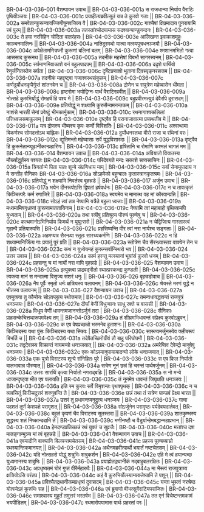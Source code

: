 BR-04-03-036-001  	वैशम्पायन उवाच ||
BR-04-03-036-001a	स राजधान्या निर्याय वैराटिः पृथिवीञ्जयः |
BR-04-03-036-001c	प्रयाहीत्यब्रवीत्सूतं यत्र ते कुरवो गताः ||
BR-04-03-036-002a	समवेतान्कुरून्यावज्जिगीषूनवजित्य वै |
BR-04-03-036-002c	गाश्चैषां क्षिप्रमादाय पुनरायामि स्वं पुरम् ||
BR-04-03-036-003a	ततस्तांश्चोदयामास सदश्वान्पाण्डुनन्दनः |
BR-04-03-036-003c	ते हया नरसिंहेन चोदिता वातरंहसः |
BR-04-03-036-003e 	आलिखन्त इवाकाशमूहुः काञ्चनमालिनः ||
BR-04-03-036-004a	नातिदूरमथो यात्वा मत्स्यपुत्रधनञ्जयौ |
BR-04-03-036-004c	अवेक्षेताममित्रघ्नौ कुरूणां बलिनां बलम् |
BR-04-03-036-004e 	श्मशानमभितो गत्वा आससाद कुरूनथ ||
BR-04-03-036-005a	तदनीकं महत्तेषां विबभौ सागरस्वनम् |
BR-04-03-036-005c	सर्पमाणमिवाकाशे वनं बहुलपादपम् ||
BR-04-03-036-006a	ददृशे पार्थिवो रेणुर्जनितस्तेन सर्पता |
BR-04-03-036-006c	दृष्टिप्रणाशो भूतानां दिवस्पृङ्नरसत्तम ||
BR-04-03-036-007a	तदनीकं महद्दृष्ट्वा गजाश्वरथसंकुलम् |
BR-04-03-036-007c	कर्णदुर्योधनकृपैर्गुप्तं शांतनवेन च ||
BR-04-03-036-008a	द्रोणेन च सपुत्रेण महेष्वासेन धीमता |
BR-04-03-036-008c	हृष्टरोमा भयोद्विग्नः पार्थं वैराटिरब्रवीत् ||
BR-04-03-036-009a	नोत्सहे कुरुभिर्योद्धुं रोमहर्षं हि पश्य मे |
BR-04-03-036-009c	बहुप्रवीरमत्युग्रं देवैरपि दुरासदम् ||
BR-04-03-036-009e 	प्रतियोद्धुं न शक्ष्यामि कुरुसैन्यमनन्तकम् ||
BR-04-03-036-010a	नाशंसे भारतीं सेनां प्रवेष्टुं भीमकार्मुकाम् |
BR-04-03-036-010c	रथनागाश्वकलिलां पत्तिध्वजसमाकुलाम् |
BR-04-03-036-010e 	दृष्ट्वैव हि परानाजावात्मा प्रव्यथतीव मे ||
BR-04-03-036-011a	यत्र द्रोणश्च भीष्मश्च कृपः कर्णो विविंशतिः |
BR-04-03-036-011c	अश्वत्थामा विकर्णश्च सोमदत्तोऽथ बाह्लिकः ||
BR-04-03-036-012a	दुर्योधनस्तथा वीरो राजा च रथिनां वरः |
BR-04-03-036-012c	द्युतिमन्तो महेष्वासाः सर्वे युद्धविशारदाः ||
BR-04-03-036-013a	दृष्ट्वैव हि कुरूनेतान्व्यूढानीकान्प्रहारिणः |
BR-04-03-036-013c	हृषितानि च रोमाणि कश्मलं चागतं मम ||
BR-04-03-036-014  	वैशम्पायन उवाच ||
BR-04-03-036-014a	अवियातो वियातस्य मौर्ख्याद्धूर्तस्य पश्यतः
BR-04-03-036-014c	परिदेवयते मन्दः सकाशे सव्यसाचिनः ||
BR-04-03-036-015a	त्रिगर्तान्मे पिता यातः शून्ये संप्रणिधाय माम् |
BR-04-03-036-015c	सर्वां सेनामुपादाय न मे सन्तीह सैनिकाः
BR-04-03-036-016a	सोऽहमेको बहून्बालः कृतास्त्रानकृतश्रमः |
BR-04-03-036-016c	प्रतियोद्धुं न शक्ष्यामि निवर्तस्व बृहन्नडे ||
BR-04-03-036-017  	अर्जुन उवाच || 
BR-04-03-036-017a	भयेन दीनरूपोऽसि द्विषतां हर्षवर्धनः |
BR-04-03-036-017c	न च तावत्कृतं किञ्चित्परैः कर्म रणाजिरे ||
BR-04-03-036-018a	स्वयमेव च मामात्थ वह मां कौरवान्प्रति |
BR-04-03-036-018c	सोऽहं त्वां तत्र नेष्यामि यत्रैते बहुला ध्वजाः ||
BR-04-03-036-019a	मध्यमामिषगृध्राणां कुरूणामाततायिनाम् |
BR-04-03-036-019c	नेष्यामि त्वां महाबाहो पृथिव्यामपि युध्यताम् ||
BR-04-03-036-020a	तथा स्त्रीषु प्रतिश्रुत्य पौरुषं पुरुषेषु च |
BR-04-03-036-020c	कत्थमानोऽभिनिर्याय किमर्थं न युयुत्ससे ||
BR-04-03-036-021a	न चेद्विजित्य गास्तास्त्वं गृहान्वै प्रतियास्यसि |
BR-04-03-036-021c	प्रहसिष्यन्ति वीर त्वां नरा नार्यश्च सङ्गताः ||
BR-04-03-036-022a	अहमप्यत्र सैरन्ध्र्या स्तुतः सारथ्यकर्मणि |
BR-04-03-036-022c	न हि शक्ष्याम्यनिर्जित्य गाः प्रयातुं पुरं प्रति ||
BR-04-03-036-023a	स्तोत्रेण चैव सैरन्ध्र्यास्तव वाक्येन तेन च |
BR-04-03-036-023c	कथं न युध्येयमहं कुरून्सर्वान्स्थिरो भव ||
BR-04-03-036-024  	उत्तर उवाच ||
BR-04-03-036-024a	कामं हरन्तु मत्स्यानां भूयांसं कुरवो धनम् |
BR-04-03-036-024c	प्रहसन्तु च मां नार्यो नरा वापि बृहन्नडे ||
BR-04-03-036-025  	वैशम्पायन उवाच ||
BR-04-03-036-025a	इत्युक्त्वा प्राद्रवद्भीतो रथात्प्रस्कन्द्य कुण्डली |
BR-04-03-036-025c	त्यक्त्वा मानं स मन्दात्मा विसृज्य सशरं धनुः ||
BR-04-03-036-026  	बृहन्नडोवाच ||
BR-04-03-036-026a	नैष पूर्वैः स्मृतो धर्मः क्षत्रियस्य पलायनम् |
BR-04-03-036-026c	श्रेयस्ते मरणं युद्धे न भीतस्य पलायनम् ||
BR-04-03-036-027  	वैशम्पायन उवाच ||
BR-04-03-036-027a	एवमुक्त्वा तु कौन्तेयः सोऽवप्लुत्य रथोत्तमात् |
BR-04-03-036-027c	तमन्वधावद्धावन्तं राजपुत्रं धनञ्जयः |
BR-04-03-036-027e 	दीर्घां वेणीं विधुन्वानः साधु रक्ते च वाससी ||
BR-04-03-036-028a	विधूय वेणीं धावन्तमजानन्तोऽर्जुनं तदा |
BR-04-03-036-028c	सैनिकाः प्राहसन्केचित्तथारूपमवेक्ष्य तम् ||
BR-04-03-036-029a	तं शीघ्रमभिधावन्तं संप्रेक्ष्य कुरवोऽब्रुवन् |
BR-04-03-036-029c	क एष वेषप्रच्छन्नो भस्मनेव हुताशनः ||
BR-04-03-036-030a	किञ्चिदस्य यथा पुंसः किञ्चिदस्य यथा स्त्रियः |
BR-04-03-036-030c	सारूप्यमर्जुनस्येव क्लीबरूपं बिभर्ति च ||
BR-04-03-036-031a	तदेवैतच्छिरोग्रीवं तौ बाहू परिघोपमौ |
BR-04-03-036-031c	तद्वदेवास्य विक्रान्तं नायमन्यो धनञ्जयात् ||
BR-04-03-036-032a	अमरेष्विव देवेन्द्रो मानुषेषु धनञ्जयः |
BR-04-03-036-032c	एकः कोऽस्मानुपायायादन्यो लोके धनञ्जयात् ||
BR-04-03-036-033a	एकः पुत्रो विराटस्य शून्ये संनिहितः पुरे |
BR-04-03-036-033c	स एष किल निर्यातो बालभावान्न पौरुषात् ||
BR-04-03-036-034a	सत्रेण नूनं छन्नं हि चरन्तं पार्थमर्जुनम् |
BR-04-03-036-034c	उत्तरः सारथिं कृत्वा निर्यातो नगराद्बहिः ||
BR-04-03-036-035a	स नो मन्ये ध्वजान्दृष्ट्वा भीत एष पलायति |
BR-04-03-036-035c	तं नूनमेष धावन्तं जिघृक्षति धनञ्जयः ||
BR-04-03-036-036a	इति स्म कुरवः सर्वे विमृशन्तः पृथक्पृथक् |
BR-04-03-036-036c	न च व्यवसितुं किञ्चिदुत्तरं शक्नुवन्ति ते |
BR-04-03-036-036e 	छन्नं तथा तं सत्रेण पाण्डवं प्रेक्ष्य भारत ||
BR-04-03-036-037a	उत्तरं तु प्रधावन्तमनुद्रुत्य धनञ्जयः |
BR-04-03-036-037c	गत्वा पदशतं तूर्णं केशपक्षे परामृशत् ||
BR-04-03-036-038a	सोऽर्जुनेन परामृष्टः पर्यदेवयदार्तवत् |
BR-04-03-036-038c	बहुलं कृपणं चैव विराटस्य सुतस्तदा ||
BR-04-03-036-039a	शातकुम्भस्य शुद्धस्य शतं निष्कान्ददामि ते |
BR-04-03-036-039c	मणीनष्टौ च वैडूर्यान्हेमबद्धान्महाप्रभान् ||
BR-04-03-036-040a	हेमदण्डप्रतिच्छन्नं रथं युक्तं च सुव्रजैः |
BR-04-03-036-040c	मत्तांश्च दश मातङ्गान्मुञ्च मां त्वं बृहन्नडे ||
BR-04-03-036-041  	वैशम्पायन उवाच || 
BR-04-03-036-041a	एवमादीनि वाक्यानि विलपन्तमचेतसम् |
BR-04-03-036-041c	प्रहस्य पुरुषव्याघ्रो रथस्यान्तिकमानयत् ||
BR-04-03-036-042a	अथैनमब्रवीत्पार्थो भयार्तं नष्टचेतसम् |
BR-04-03-036-042c	यदि नोत्सहसे योद्धुं शत्रुभिः शत्रुकर्शन |
BR-04-03-036-042e 	एहि मे त्वं हयान्यच्छ युध्यमानस्य शत्रुभिः ||
BR-04-03-036-043a	प्रयाह्येतद्रथानीकं मद्बाहुबलरक्षितः |
BR-04-03-036-043c	अप्रधृष्यतमं घोरं गुप्तं वीरैर्महारथैः ||
BR-04-03-036-044a	मा भैस्त्वं राजपुत्राग्र्य क्षत्रियोऽसि परंतप |
BR-04-03-036-044c	अहं वै कुरुभिर्योत्स्याम्यवजेष्यामि ते पशून् ||
BR-04-03-036-045a	प्रविश्यैतद्रथानीकमप्रधृष्यं दुरासदम् |
BR-04-03-036-045c	यन्ता भूस्त्वं नरश्रेष्ठ योत्स्येऽहं कुरुभिः सह ||
BR-04-03-036-046a	एवं ब्रुवाणो बीभत्सुर्वैराटिमपराजितः |
BR-04-03-036-046c	समाश्वास्य मुहूर्तं तमुत्तरं भरतर्षभ ||
BR-04-03-036-047a	तत एनं विचेष्टन्तमकामं भयपीडितम् |
BR-04-03-036-047c	रथमारोपयामास पार्थः प्रहरतां वरः ||
